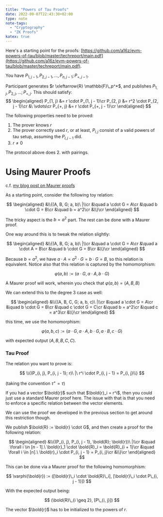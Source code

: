 ```yaml
---
title: "Powers of Tau Proofs"
date: 2022-09-07T22:43:30+02:00
type: note
note-tags:
  - "Cryptography"
  - "ZK Proofs"
katex: true
---
```


Here's a starting point for the proofs: [https://github.com/a16z/evm-powers-of-tau/blob/master/techreport/main.pdf](https://github.com/a16z/evm-powers-of-tau/blob/master/techreport/main.pdf).

You have $P_{1, j - 1}, P_{2, j - 1}, \ldots, P_{n, j - 1}; P_{+, j - 1}$.

Participant generates $r \xleftarrow{R} \mathbb{F}\_p^*$,
and publishes $P_{1, j}, P_{2, j}, \ldots; P_{+, j}$.
This should satisfy:
$$
\begin{aligned}
P_{1, j} &= r \cdot P_{1, j - 1}\cr
P_{2, j} &= r^2 \cdot P_{2, j - 1}\cr
&\ \vdots\cr
P_{+, j} &= r \cdot P_{+, j - 1}\cr
\end{aligned}
$$

The following properties need to be proved:

1. The prover knows $r$
2. The prover correctly used $r$, or at least, $P_{i, j}$ consist
   of a valid powers of tau setup, assuming the $P_{i, j-1}$ did.
3. $r \neq 0$

The protocol above does 2. with pairings.


# Using Maurer Proofs

c.f. [my blog post on Maurer proofs](/posts/2022/08/the-paper-that-keeps-showing-up/)


As a starting point, consider the following toy relation:

$$
\begin{aligned}
&\\{(A, B, G; a, b)\ |\\cr
&\quad a \cdot G = A\cr
&\quad b \cdot G = B\cr
&\quad b = a^2\cr
&\\}\cr
\end{aligned}
$$

The tricky aspect is the $b = a^2$ part.
The rest can be done with a Maurer proof.

One way around this is to tweak the relation slightly:

$$
\begin{aligned}
&\\{(A, B, G; a, b)\ |\\cr
&\quad a \cdot G = A\cr
&\quad a \cdot A = B\cr
&\quad b \cdot G = B\cr
&\\}\cr
\end{aligned}
$$

Because $b = a^2$, we have $a \cdot A = a^2 \cdot G = b \cdot G = B$,
so this relation is equivalent.
Notice also that this relation is captured by the homomorphism:

$$
\varphi(a, b) := (a \cdot G, a \cdot A, b \cdot G)
$$

A Maurer proof will work, wherein you check that
$\varphi(a, b) = (A, B, B)$

We can extend this to the degree $3$ case as well:

$$
\begin{aligned}
&\\{(A, B, C, G; a, b, c)\ |\\cr
&\quad a \cdot G = A\cr
&\quad b \cdot G = B\cr
&\quad c \cdot G = C\cr
&\quad b = a^2\cr
&\quad c = a^3\cr
&\\}\cr
\end{aligned}
$$

this time, we use the homomorphism:

$$
\varphi(a, b, c) := (a \cdot G, a \cdot A, b \cdot G, a \cdot B, c \cdot G)
$$

with expected output $(A, B, B, C, C)$.


### Tau Proof

The relation you want to prove is:

$$
\\{(P_{i, j}, P_{i, j - 1}; r)\ |\ r^i \cdot P_{i, j - 1} = P_{i, j}\\}
$$

(taking the convention $\tau^+ = \tau$)

If you had a vector $\bold{r}$ such that $\bold{r}_i = r^i$, then you could
just use a standard Maurer proof here.
The issue with that is that you need to enforce a specific relation
between the vector elements.

We can use the proof we developed in the previous section to get
around this restriction though.

We publish $\bold{R} := \bold{r} \cdot G$, and then create a proof
for the following relation:

$$
\begin{aligned}
&\\{(P_{i, j}, P_{i, j - 1}, \bold{R}; \bold{r})\ |\\cr
&\quad \forall i \in [n - 1].\ \bold{r}_1 \cdot \bold{R}_i = \bold{R}_{i + 1}\cr
&\quad \forall i \in [n].\ \bold{r}_i \cdot P_{i, j - 1} = P_{i, j}\cr
&\\}\cr
\end{aligned}
$$

This can be done via a Maurer proof for the following homomorphism:

$$
\varphi(\bold{r}) := ([\bold{r}\_i \cdot \bold{R}\_i], [\bold{r}\_i \cdot P\_{i, j - 1}])
$$

With the expected output being:

$$
(\bold{R}\_{i \geq 2}, [P\_{i, j}])
$$

The vector $\bold{r}$ has to be initialized to the powers of $r$.